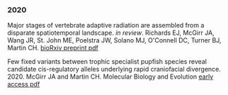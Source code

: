 ### 2020
Major stages of vertebrate adaptive radiation are assembled from a disparate spatiotemporal landscape. <i>in review</i>. Richards EJ, McGirr JA, Wang JR, St. John ME, Poelstra JW, Solano MJ, O'Connell DC, Turner BJ, Martin CH.  [bioRxiv preprint pdf](https://github.com/joemcgirr/joemcgirr.github.io/blob/master/files/papers/richards_2020.pdf)

Few fixed variants between trophic specialist pupfish species reveal candidate cis-regulatory alleles underlying rapid craniofacial divergence. 2020. McGirr JA and Martin CH. Molecular Biology and Evolution [early access pdf](https://github.com/joemcgirr/joemcgirr.github.io/blob/master/files/papers/mcgirr_2020.pdf)


###

